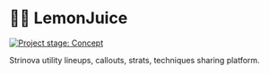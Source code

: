 # 🍋🥤 LemonJuice

[![Project stage: Concept][project-stage-badge: Concept]][project-stage-page]

[project-stage-badge: Concept]: https://img.shields.io/badge/Project%20Stage-Concept-red.svg
[project-stage-page]: https://blog.pother.ca/project-stages/

Strinova utility lineups, callouts, strats, techniques sharing platform.
